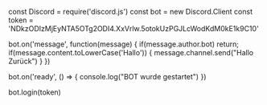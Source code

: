 const Discord = require('discord.js')
const bot = new Discord.Client
const token = 'NDkzODIzMjEyNTA5OTg2ODI4.XxVrlw.5otokUzPGJLcWodKdM0kE1k9C10'

bot.on('message', function(message) {
    if(message.author.bot) return;
    if(message.content.toLowerCase('Hallo')) {
        message.channel.send("Hallo Zurück")
    }
})
     
bot.on('ready', () => {
    console.log("BOT wurde gestartet")
})

bot.login(token)
